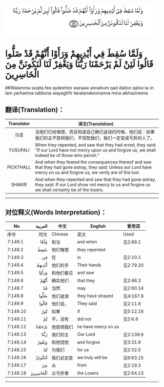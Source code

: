 ![007:149](images/007_149.gif)

# وَلَمَّا سُقِطَ فِي أَيْدِيهِمْ وَرَأَوْا أَنَّهُمْ قَدْ ضَلُّوا قَالُوا لَئِنْ لَمْ يَرْحَمْنَا رَبُّنَا وَيَغْفِرْ لَنَا لَنَكُونَنَّ مِنَ الْخَاسِرِينَ 

##Walamma suqita fee aydeehim waraaw annahum qad dalloo qaloo la-in lam yarhamna rabbuna wayaghfir lanalanakoonanna mina alkhasireena 

## 翻译(Translation)：

| Translator | 译文(Translation)                                            |
| :--------: | ------------------------------------------------------------ |
|    马坚    | 当他们已经悔恨，而且知道自己确已迷误的时候，他们说：如果我们的主不慈悯我们，不饶恕我们，我们一定变成亏折的人了。 |
|  YUSUFALI  | When they repented, and saw that they had erred, they said: "If our Lord have not mercy upon us and forgive us, we shall indeed be of those who perish." |
| PICKTHALL  | And when they feared the consequences thereof and saw that they had gone astray, they said: Unless our Lord have mercy on us and forgive us, we verily are of the lost. |
|   SHAKIR   | And when they repented and saw that they had gone astray, they said: If our Lord show not mercy to us and forgive us we shall certainly be of the losers. |

---

## 对位释义(Words Interpretation)：

| No   | العربية | 中文    | English | 曾用词 |
| ---- | ------: | ------- | ------- | ------ |
| 序号 |    阿文 | Chinese | 英文    | Used   |
| 7:149.1  | وَلَمَّا     | 和当       | and when            | 见2:89.1  |
| 7:149.2  | سُقِطَ      | 他们悔恨   | they repented       |           |
| 7:149.3  | فِي       | 在         | in                  | 见2:10.1  |
| 7:149.4  | أَيْدِيهِمْ   | 他们的手   | Their hands         | 见2:79.20 |
| 7:149.5  | وَرَأَوْا    | 和他们看见 | and saw             |           |
| 7:149.6  | أَنَّهُمْ     | 确实他们   | that they           | 见2:46.3  |
| 7:149.7  | قَدْ       | 当然       | may                 | 见2:60.14 |
| 7:149.8  | ضَلُّوا     | 他们迷误   | they have strayed   | 见4:167.9 |
| 7:149.9  | قَالُوا    | 他们说，   | They said           | 见2:11.8  |
| 7:149.10 | لَئِنْ      | 如果       | if                  | 见5:12.16 |
| 7:149.11 | لَمْ       | 不，没有   | did not             | 见2:6.8   |
| 7:149.12 | يَرْحَمْنَا   | 他慈悯我们 | he have mercy on us |           |
| 7:149.13 | رَبُّنَا     | 我们的主   | Our Lord            | 见2:139.6 |
| 7:149.14 | وَيَغْفِرْ    | 和他饶恕   | and forgive         | 见3:31.9  |
| 7:149.15 | لَنَا      | 为我们     | for us              | 见2:32.5  |
| 7:149.16 | لَنَكُونَنَّ   | 我们必定是 | we truly will be    | 见6:63.15 |
| 7:149.17 | مِنَ       | 从         | from                | 见2:19.3  |
| 7:149.18 | الْخَاسِرِينَ | 众亏折者   | the Losers          | 见2:64.13 |

---